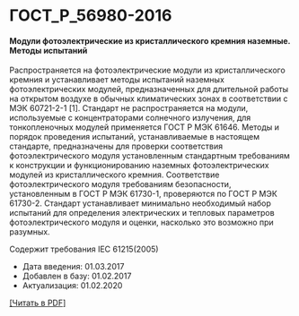 # ГОСТ_Р_56980-2016

#### Модули фотоэлектрические из кристаллического кремния наземные. Методы испытаний

Распространяется на фотоэлектрические модули из кристаллического кремния и устанавливает методы испытаний наземных фотоэлектрических модулей, предназначенных для длительной работы на открытом воздухе в обычных климатических зонах в соответствии с МЭК 60721-2-1 [1]. Стандарт не распространяется на модули, используемые с концентраторами солнечного излучения, для тонкопленочных модулей применяется ГОСТ Р МЭК 61646. Методы и порядок проведения испытаний, устанавливаемые в настоящем стандарте, предназначены для проверки соответствия фотоэлектрического модуля установленным стандартным требованиям к конструкции и функционированию наземных фотоэлектрических модулей из кристаллического кремния. Соответствие фотоэлектрического модуля требованиям безопасности, установленным в ГОСТ Р МЭК 61730-1, проверяются по ГОСТ Р МЭК 61730-2. Стандарт устанавливает минимально необходимый набор испытаний для определения электрических и тепловых параметров фотоэлектрического модуля и оценки, насколько это возможно при разумных.

Содержит требования IEC 61215(2005)

- Дата введения: 01.03.2017
- Добавлен в базу: 01.02.2017
- Актуализация: 01.02.2020

<a onclick="openFileCallback('https://standartgost.ru/g/ГОСТ_Р_56980-2016.pdf', 'ГОСТ_Р_56980-2016.pdf');" href="#">[Читать в PDF]</a>